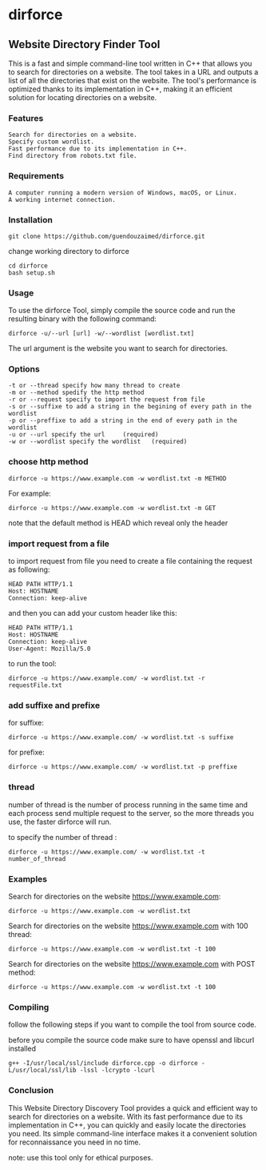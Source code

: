 # **dirforce**
## Website Directory Finder Tool

This is a fast and simple command-line tool written in C++ that allows you to search for directories on a website. The tool takes in a URL and outputs a list of all the directories that exist on the website. The tool's performance is optimized thanks to its implementation in C++, making it an efficient solution for locating directories on a website.
### Features

    Search for directories on a website.
    Specify custom wordlist.
    Fast performance due to its implementation in C++.
    Find directory from robots.txt file.

### Requirements

    A computer running a modern version of Windows, macOS, or Linux.
    A working internet connection.
    
### Installation

    git clone https://github.com/guendouzaimed/dirforce.git
    
change working directory to dirforce

    cd dirforce
    bash setup.sh
    
### Usage

To use the dirforce Tool, simply compile the source code and run the resulting binary with the following command:
    
    dirforce -u/--url [url] -w/--wordlist [wordlist.txt]

The url argument is the website you want to search for directories.
### Options

    -t or --thread specify how many thread to create
    -m or --method spedify the http method
    -r or --request specify to import the request from file
    -s or --suffixe to add a string in the begining of every path in the wordlist
    -p or --preffixe to add a string in the end of every path in the wordlist
    -u or --url specify the url     (required)
    -w or --wordlist specify the wordlist   (required)
### choose http method
    
    dirforce -u https://www.example.com -w wordlist.txt -m METHOD
    
For example:

    
    dirforce -u https://www.example.com -w wordlist.txt -m GET
    
note that the default method is HEAD which reveal only the header

### import request from a file
to import request from file you need to create a file containing the request as following:

    
    HEAD PATH HTTP/1.1
    Host: HOSTNAME
    Connection: keep-alive
    
    
and then you can add your custom header like this:

    
    HEAD PATH HTTP/1.1
    Host: HOSTNAME
    Connection: keep-alive
    User-Agent: Mozilla/5.0
    
    
to run the tool:

    
    dirforce -u https://www.example.com/ -w wordlist.txt -r requestFile.txt
    
    
### add suffixe and prefixe
for suffixe:

    
    dirforce -u https://www.example.com/ -w wordlist.txt -s suffixe
    
    
for prefixe:

    
    dirforce -u https://www.example.com/ -w wordlist.txt -p preffixe
    
    
### thread
number of thread is the number of process running in the same time and each process send multiple request to the server, so the more threads you use, the faster dirforce will run.

to specify the number of thread :

    dirforce -u https://www.example.com/ -w wordlist.txt -t number_of_thread
    

### Examples

Search for directories on the website https://www.example.com:

    dirforce -u https://www.example.com -w wordlist.txt
    
Search for directories on the website https://www.example.com with 100 thread:

    dirforce -u https://www.example.com -w wordlist.txt -t 100
    
Search for directories on the website https://www.example.com with POST method:
    
    dirforce -u https://www.example.com -w wordlist.txt -t 100

### Compiling

follow the following steps if you want to compile the tool from source code.

before you compile the source code make sure to have openssl and libcurl installed
    
    g++ -I/usr/local/ssl/include dirforce.cpp -o dirforce -L/usr/local/ssl/lib -lssl -lcrypto -lcurl

### Conclusion

This Website Directory Discovery Tool provides a quick and efficient way to search for directories on a website. With its fast performance due to its implementation in C++, you can quickly and easily locate the directories you need. Its simple command-line interface makes it a convenient solution for reconnaissance you need in no time.

note: use this tool only for ethical purposes.
